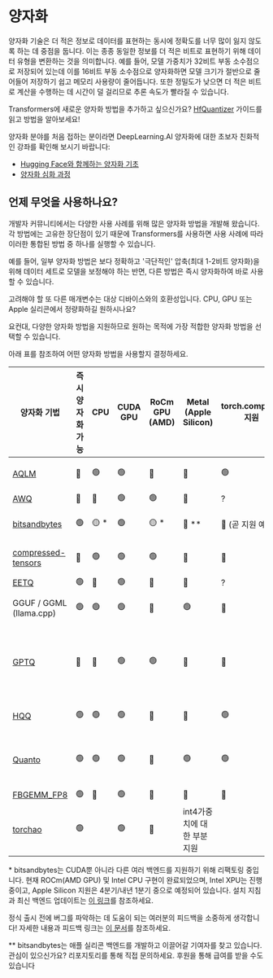 <!--Copyright 2023 The HuggingFace Team. All rights reserved.

Licensed under the Apache License, Version 2.0 (the "License"); you may not use this file except in compliance with
the License. You may obtain a copy of the License at

http://www.apache.org/licenses/LICENSE-2.0

Unless required by applicable law or agreed to in writing, software distributed under the License is distributed on
an "AS IS" BASIS, WITHOUT WARRANTIES OR CONDITIONS OF ANY KIND, either express or implied. See the License for the
specific language governing permissions and limitations under the License.

⚠️ Note that this file is in Markdown but contain specific syntax for our doc-builder (similar to MDX) that may not be
rendered properly in your Markdown viewer.

-->

# 양자화

양자화 기술은 더 적은 정보로 데이터를 표현하는 동시에 정확도를 너무 많이 잃지 않도록 하는 데 중점을 둡니다. 이는 종종 동일한 정보를 더 적은 비트로 표현하기 위해 데이터 유형을 변환하는 것을 의미합니다. 예를 들어, 모델 가중치가 32비트 부동 소수점으로 저장되어 있는데 이를 16비트 부동 소수점으로 양자화하면 모델 크기가 절반으로 줄어들어 저장하기 쉽고 메모리 사용량이 줄어듭니다. 또한 정밀도가 낮으면 더 적은 비트로 계산을 수행하는 데 시간이 덜 걸리므로 추론 속도가 빨라질 수 있습니다.

<Tip>

Transformers에 새로운 양자화 방법을 추가하고 싶으신가요? [HfQuantizer](./contribute) 가이드를 읽고 방법을 알아보세요!

</Tip>

<Tip>

양자화 분야를 처음 접하는 분이라면 DeepLearning.AI 양자화에 대한 초보자 친화적인 강좌를 확인해 보시기 바랍니다:

* [Hugging Face와 함께하는 양자화 기초](https://www.deeplearning.ai/short-courses/quantization-fundamentals-with-hugging-face/)
* [양자화 심화 과정](https://www.deeplearning.ai/short-courses/quantization-in-depth/)

</Tip>

## 언제 무엇을 사용하나요?

개발자 커뮤니티에서는 다양한 사용 사례를 위해 많은 양자화 방법을 개발해 왔습니다. 각 방법에는 고유한 장단점이 있기 때문에 Transformers를 사용하면 사용 사례에 따라 이러한 통합된 방법 중 하나를 실행할 수 있습니다.

예를 들어, 일부 양자화 방법은 보다 정확하고 '극단적인' 압축(최대 1-2비트 양자화)을 위해 데이터 세트로 모델을 보정해야 하는 반면, 다른 방법은 즉시 양자화하여 바로 사용할 수 있습니다.

고려해야 할 또 다른 매개변수는 대상 디바이스와의 호환성입니다. CPU, GPU 또는 Apple 실리콘에서 정량화하길 원하시나요?

요컨대, 다양한 양자화 방법을 지원하므로 원하는 목적에 가장 적합한 양자화 방법을 선택할 수 있습니다.

아래 표를 참조하여 어떤 양자화 방법을 사용할지 결정하세요.

| 양자화 기법                 | 즉시 양자화 가능 | CPU | CUDA GPU | RoCm GPU (AMD) | Metal (Apple Silicon) | torch.compile() 지원 | 비트 수 | PEFT를 통한 파인튜닝 지원 | 🤗 transformers를 통한 직렬화 | 🤗 transformers 지원 | 링크                             |
|-------------------------------------|-------------------------|-----|----------|----------------|-----------------------|-------------------------|----------------|-------------------------------------|--------------|------------------------|---------------------------------------------|
| [AQLM](./aqlm)                                | 🔴                       |  🟢   |     🟢     | 🔴              | 🔴                     | 🟢                      | 1 / 2          | 🟢                                   | 🟢            | 🟢                      | https://github.com/Vahe1994/AQLM            |
| [AWQ](./awq) | 🔴                       | 🔴   | 🟢        | 🟢              | 🔴                     | ?                       | 4              | 🟢                                   | 🟢            | 🟢                      | https://github.com/casper-hansen/AutoAWQ    |
| [bitsandbytes](./bitsandbytes)     | 🟢            | 🟡 *   |     🟢     | 🟡 *            | 🔴 **    | 🔴    (곧 지원 예정)          | 4 / 8          | 🟢                                   | 🟢            | 🟢                      | https://github.com/bitsandbytes-foundation/bitsandbytes |
| [compressed-tensors](./compressed_tensors)                        | 🔴                       | 🟢   |     🟢     | 🟢              | 🔴                     | 🔴                       | 1 - 8          | 🟢                                   | 🟢            | 🟢                      | https://github.com/neuralmagic/compressed-tensors |
| [EETQ](./eetq)                                | 🟢                       | 🔴   | 🟢        | 🔴              | 🔴                     | ?                       | 8              | 🟢                                   | 🟢            | 🟢                      | https://github.com/NetEase-FuXi/EETQ        |
| GGUF / GGML (llama.cpp)             | 🟢                       | 🟢   | 🟢        | 🔴              | 🟢                     | 🔴                       | 1 - 8          | 🔴                                   | [GGUF 섹션 확인](../gguf)                | [GGUF 섹션 확인](../gguf)                      | https://github.com/ggerganov/llama.cpp      |
| [GPTQ](./gptq)                                | 🔴                       | 🔴   | 🟢        | 🟢              | 🔴                     | 🔴                       | 2 - 3 - 4 - 8          | 🟢                                   | 🟢            | 🟢                      | https://github.com/AutoGPTQ/AutoGPTQ        |
| [HQQ](./hqq)                                 | 🟢                       | 🟢    | 🟢        | 🔴              | 🔴                     | 🟢                       | 1 - 8          | 🟢                                   | 🔴            | 🟢                      | https://github.com/mobiusml/hqq/            |
| [Quanto](./quanto)                              | 🟢                       | 🟢   | 🟢        | 🔴              | 🟢                     | 🟢                       | 2 / 4 / 8      | 🔴                                   | 🔴            | 🟢                      | https://github.com/huggingface/quanto       |
| [FBGEMM_FP8](./fbgemm_fp8.md)                              | 🟢                       | 🔴    | 🟢        | 🔴              | 🔴                      | 🔴                        | 8      | 🔴                                   | 🟢            | 🟢                      | https://github.com/pytorch/FBGEMM       |
| [torchao](./torchao.md)                              | 🟢                       |     | 🟢        | 🔴              | int4가중치에 대한 부분 지원       |                       | 4 / 8      |                                   | 🟢🔴           | 🟢                      | https://github.com/pytorch/ao       |

<Tip>

\* bitsandbytes는 CUDA뿐 아니라 다른 여러 백엔드를 지원하기 위해 리팩토링 중입니다. 현재 ROCm(AMD GPU) 및 Intel CPU 구현이 완료되었으며, Intel XPU는 진행 중이고, Apple Silicon 지원은 4분기/내년 1분기 중으로 예정되어 있습니다. 설치 지침과 최신 백엔드 업데이트는 [이 링크](https://huggingface.co/docs/bitsandbytes/main/en/installation#multi-backend)를 참조하세요.

정식 출시 전에 버그를 파악하는 데 도움이 되는 여러분의 피드백을 소중하게 생각합니다! 자세한 내용과 피드백 링크는 [이 문서](https://huggingface.co/docs/bitsandbytes/main/en/non_cuda_backends)를 참조하세요.

</Tip>

<Tip>

\** bitsandbytes는 애플 실리콘 백엔드를 개발하고 이끌어갈 기여자를 찾고 있습니다. 관심이 있으신가요? 리포지토리를 통해 직접 문의하세요. 후원을 통해 급여를 받을 수도 있습니다

</Tip>
